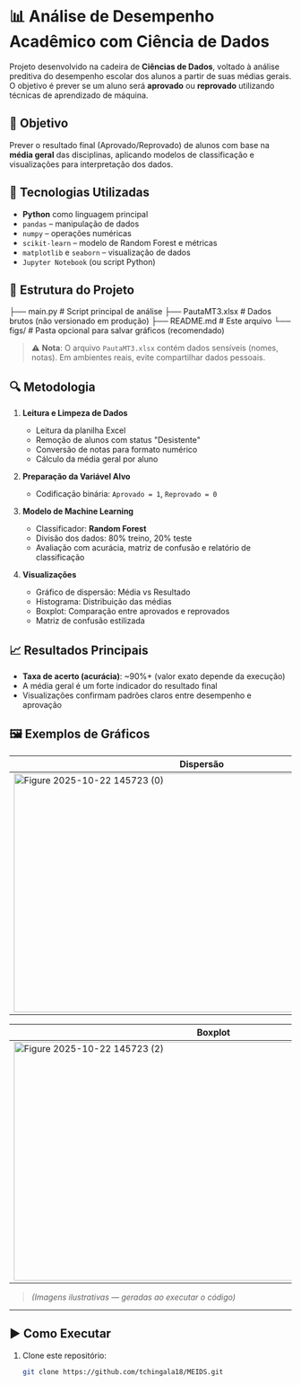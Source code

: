 # 📊 Análise de Desempenho Acadêmico com Ciência de Dados

Projeto desenvolvido na cadeira de **Ciências de Dados**, voltado à análise preditiva do desempenho escolar dos alunos a partir de suas médias gerais. O objetivo é prever se um aluno será **aprovado** ou **reprovado** utilizando técnicas de aprendizado de máquina.

## 🎯 Objetivo
Prever o resultado final (Aprovado/Reprovado) de alunos com base na **média geral** das disciplinas, aplicando modelos de classificação e visualizações para interpretação dos dados.

## 🧰 Tecnologias Utilizadas
- **Python** como linguagem principal
- `pandas` – manipulação de dados
- `numpy` – operações numéricas
- `scikit-learn` – modelo de Random Forest e métricas
- `matplotlib` e `seaborn` – visualização de dados
- `Jupyter Notebook` (ou script Python)

## 📁 Estrutura do Projeto
├── main.py # Script principal de análise
├── PautaMT3.xlsx # Dados brutos (não versionado em produção)
├── README.md # Este arquivo
└── figs/ # Pasta opcional para salvar gráficos (recomendado)
> ⚠️ **Nota**: O arquivo `PautaMT3.xlsx` contém dados sensíveis (nomes, notas). Em ambientes reais, evite compartilhar dados pessoais.

## 🔍 Metodologia
1. **Leitura e Limpeza de Dados**
   - Leitura da planilha Excel
   - Remoção de alunos com status "Desistente"
   - Conversão de notas para formato numérico
   - Cálculo da média geral por aluno

2. **Preparação da Variável Alvo**
   - Codificação binária: `Aprovado = 1`, `Reprovado = 0`

3. **Modelo de Machine Learning**
   - Classificador: **Random Forest**
   - Divisão dos dados: 80% treino, 20% teste
   - Avaliação com acurácia, matriz de confusão e relatório de classificação

4. **Visualizações**
   - Gráfico de dispersão: Média vs Resultado
   - Histograma: Distribuição das médias
   - Boxplot: Comparação entre aprovados e reprovados
   - Matriz de confusão estilizada

## 📈 Resultados Principais
- **Taxa de acerto (acurácia)**: ~90%+ (valor exato depende da execução)
- A média geral é um forte indicador do resultado final
- Visualizações confirmam padrões claros entre desempenho e aprovação

## 🖼️ Exemplos de Gráficos

| Dispersão | Histograma |
|---------|----------|
| <img width="671" height="425" alt="Figure 2025-10-22 145723 (0)" src="https://github.com/user-attachments/assets/43a4e593-8cbd-4a9b-9044-9935197e0fd7" />|<img width="713" height="425" alt="Figure 2025-10-22 145723 (1)" src="https://github.com/user-attachments/assets/826778ab-157b-47c8-86d1-6f487c582a09" />|

| Boxplot | Matriz de Confusão |
|--------|-------------------|
| <img width="713" height="425" alt="Figure 2025-10-22 145723 (2)" src="https://github.com/user-attachments/assets/6ecf1bc2-17dd-43be-a463-2d19ab487c1a" />| <img width="528" height="425" alt="Figure 2025-10-22 145723 (3)" src="https://github.com/user-attachments/assets/48f61f88-9901-42f3-a81f-4c05b75c6e94" />|

> *(Imagens ilustrativas — geradas ao executar o código)*

---

## ▶️ Como Executar

1. Clone este repositório:
   ```bash
   git clone https://github.com/tchingala18/MEIDS.git
   
